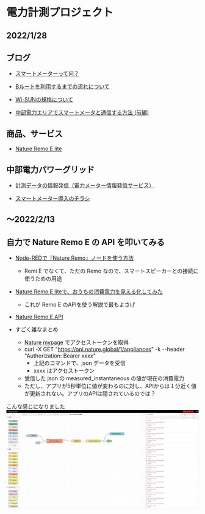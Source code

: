 # 電力計測プロジェクト

2022/1/28
----------

## ブログ

- [スマートメーターって何？](https://route-b.iij.ad.jp/archives/34)
- [Bルートを利用するまでの流れについて](https://route-b.iij.ad.jp/archives/157)
- [Wi-SUNの規格について](https://route-b.iij.ad.jp/archives/1521)

- [中部電力エリアでスマートメータと通信する方法 (前編)](https://rabbit-note.com/2016/12/23/b-route-service/)

## 商品、サービス

- [Nature Remo E lite](https://nature.global/nature-remo-e-lite/)

## 中部電力パワーグリッド

- [計測データの情報発信（電力メーター情報発信サービス）](https://powergrid.chuden.co.jp/goannai/ippan/smartmeter/use/)

- [スマートメーター導入のチラシ](https://www.chuden.co.jp/resource/seicho_kaihatsu/kaihatsu/techno/techno_naiyou2016/techno_naiyou2016_53.pdf)


〜2022/2/13
----------

## 自力で Nature Remo E の API を叩いてみる

- [Node-REDで『Nature Remo』ノードを使う方法](https://chasuke.com/noderemo/)
    * Remi E でなくて、ただの Remo なので、スマートスピーカーとの接続に使うための用途

- [Nature Remo E liteで、おうちの消費電力を見える化してみた](https://qiita.com/c60evaporator/items/4040040095aa58dcb5b1)
    * これが Remo E のAPIを使う解説で最もよさげ

- [Nature Remo E API](https://developer.nature.global/)

- すごく雑なまとめ
    * [Nature mypage](https://home.nature.global/) でアクセストークンを取得
    * curl -X GET "https://api.nature.global/1/appliances" -k --header "Authorization: Bearer xxxx"
        * 上記のコマンドで、json データを受信
        * xxxx はアクセストークン
    * 受信した json の measured_instantaneous の値が現在の消費電力
    * ただし、アプリが5秒単位に値が変わるのに対し、APIからは１分近く値が更新されない。アプリのAPIは隠されているのでは？

こんな感じになりました
![RemoE](nodered_remoe.png)


